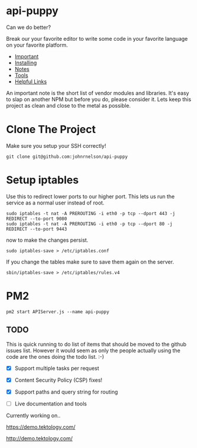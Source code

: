 # api-puppy
Can we do better?

Break our your favorite editor to write some code in your favorite language on your 
favorite platform.

 
- [Important](#important) 
- [Installing](Notes/installing.md) 
- [Notes](Notes)
- [Tools](Tools) 
- [Helpful Links](Notes/links.md)


 
An important note is the short list of vendor modules and libraries. It's easy 
to slap on another NPM but before you do, please consider it. Lets keep 
this project as clean and close to the metal as possible. 



# Clone The Project
Make sure you setup your SSH correctly!

    git clone git@github.com:johnrnelson/api-puppy


# Setup iptables
Use this to redirect lower ports to our higher port. This lets us run the service 
as a normal user instead of root.

    sudo iptables -t nat -A PREROUTING -i eth0 -p tcp --dport 443 -j REDIRECT --to-port 9080
    sudo iptables -t nat -A PREROUTING -i eth0 -p tcp --dport 80 -j REDIRECT --to-port 9443

now to make the changes persist.

    sudo iptables-save > /etc/iptables.conf


If you change the tables make sure to save them again on the server. 

    sbin/iptables-save > /etc/iptables/rules.v4

    



# PM2

    pm2 start APIServer.js --name api-puppy


## TODO
This is quick running to do list of items that should be moved to the github issues list. 
However it would seem as only the people actually using the code are the ones doing the 
todo list. :-)

- [x] Support multiple tasks per request  
- [x] Content Security Policy (CSP) fixes!
- [x] Support paths and query string for routing
- [ ] Live documentation and tools
 

Currently working on..

https://demo.tektology.com/

http://demo.tektology.com/